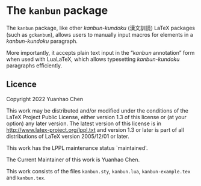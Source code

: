 # The `kanbun` package

The `kanbun` package, like other *kanbun-kundoku* (漢文訓読) LaTeX packages (such as `gckanbun`), allows users to manually input macros for elements in a *kanbun-kundoku* paragraph.

More importantly, it accepts plain text input in the “*kanbun* annotation” form when used with LuaLaTeX, which allows typesetting *kanbun-kundoku* paragraphs efficiently.

## Licence

Copyright 2022 Yuanhao Chen

This work may be distributed and/or modified under the
conditions of the LaTeX Project Public License, either version 1.3
of this license or (at your option) any later version.
The latest version of this license is in
  <http://www.latex-project.org/lppl.txt>
and version 1.3 or later is part of all distributions of LaTeX
version 2005/12/01 or later.

This work has the LPPL maintenance status `maintained'.

The Current Maintainer of this work is Yuanhao Chen.

This work consists of the files `kanbun.sty`, `kanbun.lua`,
`kanbun-example.tex` and `kanbun.tex`.

